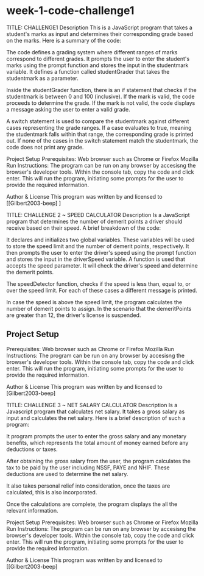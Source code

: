 # week-1-code-challenge1
TITLE: CHALLENGE1
    Description
This is a JavaScript program that takes a student's marks as input and determines their corresponding grade based on the marks. Here is a summary of the code:

The code defines a grading system where different ranges of marks correspond to different grades. It prompts the user to enter the student's marks using the prompt function and stores the input in the studentmark variable. It defines a function called studentGrader that takes the studentmark as a parameter.

Inside the studentGrader function, there is an if statement that checks if the studentmark is between 0 and 100 (inclusive). If the mark is valid, the code proceeds to determine the grade. If the mark is not valid, the code displays a message asking the user to enter a valid grade.

A switch statement is used to compare the studentmark against different cases representing the grade ranges. If a case evaluates to true, meaning the studentmark falls within that range, the corresponding grade is printed out. If none of the cases in the switch statement match the studentmark, the code does not print any grade.

Project Setup
Prerequisites: Web browser such as Chrome or Firefox Mozilla Run Instructions: The program can be run on any browser by accesisng the browser's developer tools. Within the console tab, copy the code and click enter. This will run the program, initiating some prompts for the user to provide the required information.

Author & License
This program was written by and licensed to [[Gilbert2003-beep] ]

TITLE: CHALLENGE 2 ~ SPEED CALCULATOR
Description
Is a JavaScript program that determines the number of demerit points a driver should receive based on their speed. A brief breakdown of the code:

It declares and initializes two global variables. These variables will be used to store the speed limit and the number of demerit points, respectively. It then prompts the user to enter the driver's speed using the prompt function and stores the input in the driverSpeed variable. A function is used that accepts the speed parameter. It will check the driver's speed and determine the demerit points.

The speedDetector function, checks if the speed is less than, equal to, or over the speed limit. For each of these cases a different message is printed.

In case the speed is above the speed limit, the program calculates the number of demerit points to assign. In the scenario that the demeritPoints are greater than 12, the driver's license is suspended.

## Project Setup
Prerequisites: Web browser such as Chrome or Firefox Mozilla Run Instructions: The program can be run on any browser by accesisng the browser's developer tools. Within the console tab, copy the code and click enter. This will run the program, initiating some prompts for the user to provide the required information.

Author & License
This program was written by and licensed to [Gilbert2003-beep] 

TITLE: CHALLENGE 3 ~ NET SALARY CALCULATOR
Description
Is a Javascript program that calculates net salary. It takes a gross salary as input and calculates the net salary. Here is a brief description of such a program:

It program prompts the user to enter the gross salary and any monetary benefits, which represents the total amount of money earned before any deductions or taxes.

After obtaining the gross salary from the user, the program calculates the tax to be paid by the user including NSSF, PAYE and NHIF. These deductions are used to determine the net salary.

It also takes personal relief into consideration, once the taxes are calculated, this is also incorporated.

Once the calculations are complete, the program displays the all the relevant information.

Project Setup
Prerequisites: Web browser such as Chrome or Firefox Mozilla Run Instructions: The program can be run on any browser by accesisng the browser's developer tools. Within the console tab, copy the code and click enter. This will run the program, initiating some prompts for the user to provide the required information.

Author & License
This program was written by and licensed to [[Gilbert2003-beep] 